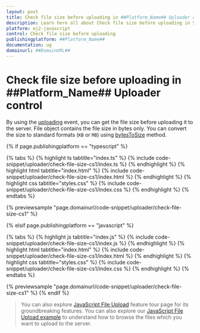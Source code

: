 ```yaml
---
layout: post
title: Check file size before uploading in ##Platform_Name## Uploader control | Syncfusion
description: Learn here all about Check file size before uploading in Syncfusion ##Platform_Name## Uploader control of Syncfusion Essential JS 2 and more.
platform: ej2-javascript
control: Check file size before uploading 
publishingplatform: ##Platform_Name##
documentation: ug
domainurl: ##DomainURL##
---
```


# Check file size before uploading in ##Platform_Name## Uploader control

By using the [uploading](../../api/uploader/#uploading) event, you can get the file size before uploading it to the server.
File object contains the file size in bytes only. You can convert the size to standard formats (`KB` or `MB`) using [bytesToSize](../../api/uploader/#bytestosize) method.

{% if page.publishingplatform == "typescript" %}

 {% tabs %}
{% highlight ts tabtitle="index.ts" %}
{% include code-snippet/uploader/check-file-size-cs1/index.ts %}
{% endhighlight %}
{% highlight html tabtitle="index.html" %}
{% include code-snippet/uploader/check-file-size-cs1/index.html %}
{% endhighlight %}
{% highlight css tabtitle="styles.css" %}
{% include code-snippet/uploader/check-file-size-cs1/index.css %}
{% endhighlight %}
{% endtabs %}
        
{% previewsample "page.domainurl/code-snippet/uploader/check-file-size-cs1" %}

{% elsif page.publishingplatform == "javascript" %}

{% tabs %}
{% highlight js tabtitle="index.js" %}
{% include code-snippet/uploader/check-file-size-cs1/index.js %}
{% endhighlight %}
{% highlight html tabtitle="index.html" %}
{% include code-snippet/uploader/check-file-size-cs1/index.html %}
{% endhighlight %}
{% highlight css tabtitle="styles.css" %}
{% include code-snippet/uploader/check-file-size-cs1/index.css %}
{% endhighlight %}
{% endtabs %}

{% previewsample "page.domainurl/code-snippet/uploader/check-file-size-cs1" %}
{% endif %}

> You can also explore [JavaScript File Upload](https://www.syncfusion.com/javascript-ui-controls/js-file-upload) feature tour page for its groundbreaking features. You can also explore our [JavaScript File Upload example](https://ej2.syncfusion.com/demos/#/material/uploader/default.html) to understand how to browse the files which you want to upload to the server.